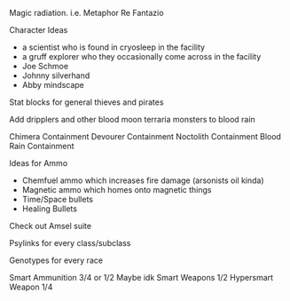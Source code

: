Magic radiation. i.e. Metaphor Re Fantazio

Character Ideas
- a scientist who is found in cryosleep in the facility
- a gruff explorer who they occasionally come across in the facility
- Joe Schmoe
- Johnny silverhand
- Abby mindscape

Stat blocks for general thieves and pirates

Add dripplers and other blood moon terraria monsters to blood rain

Chimera Containment
Devourer Containment
Noctolith Containment
Blood Rain Containment

Ideas for Ammo
- Chemfuel ammo which increases fire damage (arsonists oil kinda)
- Magnetic ammo which homes onto magnetic things 
- Time/Space bullets
- Healing Bullets

Check out Amsel suite

Psylinks for every class/subclass

Genotypes for every race

Smart Ammunition 3/4 or 1/2 Maybe idk
Smart Weapons 1/2
Hypersmart Weapon 1/4
